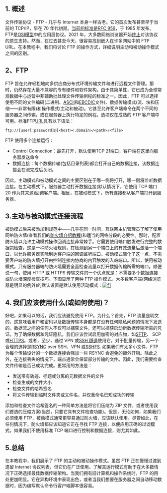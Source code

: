 ## 1. 概述

文件传输协议 - FTP - 几乎与 Internet 本身一样古老。它的首次发布甚至早于当前的 TCP/IP，早在 70 年代初期。[当前的标准是RFC 959](https://datatracker.ietf.org/doc/html/rfc959)，于 1985 年发布。FTP是[OSI模型](https://www.baeldung.com/cs/osi-model)中的应用层协议。2021 年，大多数网络浏览器开始[终止](https://en.wikipedia.org/wiki/File_Transfer_Protocol#Web_browser)对该协议的原生支持。然而，在过去甚至今天，很容易找到嵌入在许多网站中的 FTP URL。在本教程中，我们将讨论 FTP 的操作方式，详细说明主动和被动操作模式之间的区别。

## 2、FTP

FTP 旨在允许轻松地向多供应商分布式环境传输文件和进行远程文件管理。那时，仍然存在大量不兼容的专有硬件和软件架构。由于其简单性，它已成为全球常规数据中心运营中非辅助批处理文件传输例程的标准之一。因此，FTP 可以选择使用不同的文件编码(二进制、[ASCII](https://en.wikipedia.org/wiki/ASCII)和[EBCDIC](https://en.wikipedia.org/wiki/EBCDIC)文件)、数据传输模式(流、块和压缩——非常有限)和操作模式(主动和被动)。它甚至允许客户端命令在两个不同的服务器之间传输，或在服务器上执行特定的例程。选项仅在成熟的 FTP 客户端中可用。标准FTP[URL](https://datatracker.ietf.org/doc/html/rfc3986)具有以下语法：

```http
ftp://[user[:password]@]<host><.domain>/<path>/<file>
```

FTP 使用多个连接运行：

-   Control Connection：最先打开，默认使用TCP 21端口，客户端在这里向服务器发送命令
-   数据连接：每个数据传输(包括目录列表)都会打开自己的数据连接，该数据连接会在流完成后关闭。

因此，主动模式和被动模式之间的主要区别在于哪一侧将打开，哪一侧将监听数据连接。在主动模式下，服务器主动打开数据连接(默认情况下，它使用 TCP 端口 20 作为其来源)回调客户端。相反，在被动模式下，所有连接都从客户端打开到服务器。

## 3.主动与被动模式连接流程

被动模式后来被添加到规范中——几乎在同一时间，互联网主机管理员了解了使用网络防火墙(查看我们的[防火墙介绍教程](https://www.baeldung.com/cs/firewalls-intro))和适当的网络分段的必要性。那时，配置防火墙以允许主动模式操作回调连接非常棘手。它需要使用端口触发进行完整的数据包检查，这是一种防火墙规则，在检测到另一个端口上的有效流量后激活一个端口，以允许服务器实际到达客户端的回调监听端口。被动模式简化了这一点，不需要客户端的防火墙打开由控制连接内协商的内容触发的入站端口。所以，使用被动模式，只有服务器端的防火墙需要全面检查流量以打开数据传输所需的端口。顺便说一句，使用 HTTP 或 HTTPS 传输文件的一个优点就是：不需要多个数据连接或防火墙深度检查技巧。下图显示了两种 FTP 操作模式。大多数客户端(网络浏览器是明显的例外)的默认设置是默认使用活动模式：[![f1](https://www.baeldung.com/wp-content/uploads/sites/4/2021/12/f1.svg)](https://www.baeldung.com/wp-content/uploads/sites/4/2021/12/f1.svg)   

## 4. 我们应该使用什么(或如何使用)？

好吧，如果可以的话，我们应该避免使用 FTP。为什么？首先，FTP 流量是明文的，这意味着用户和密码以及数据传输本身都是在没有任何隐私问题的情况下发送的。数据流之间的任何人不仅可以捕获文件，还可以捕获启动新数据传输所需的凭证。为了确保数据和凭证隐私，我们应该尝试启用加密的对应物，如[SFTP](https://www.baeldung.com/cs/popular-network-protocols)、 SCP 或[HTTPS](https://www.baeldung.com/cs/https-urls-encrypted)。或者，至少，通过 VPN 或[SSH 隧道](https://www.baeldung.com/linux/ssh-tunneling-and-proxying)使用它。对于批量传输，另一个合理的选择是[RSYNC](https://www.baeldung.com/linux/remote-file-synchronization) over SSH、VPN 或[SSHFS](https://www.baeldung.com/linux/mounting-remote-directory-sshfs). 如果我们有太多小文件，FTP 为每个传输设计的一个数据连接会强加一些 RSYNC 会避免的额外开销。除此之外，在连接丢失的情况下，端点通常会保留部分传输的文件。因此，我们需要检查文件传输是否已成功完成。更常用的方法是：

-   发送带有轨迹、标题或分离的元数据文件的文件
-   检查生成的文件大小
-   检查文件的哈希签名
-   将文件传输到临时文件夹或文件名，并仅重命名已知成功的传输

添加和检查文件哈希签名的一种简单方法是将它们压缩为 ZIP 文件，或者使用我们首选的压缩方案(当然，只要它具有文件检查功能)。但是，无论如何，如果我们必须使用 FTP，被动模式通常更容易通过防火墙，应该默认使用。尽管如此，在任何情况下，防火墙都应该知道它正在寻找 FTP 连接，以便应用正确的过滤模式。如果我们不使用标准 TCP 端口进行控制和数据连接，则尤其如此。

## 5.总结

在本教程中，我们展示了 FTP 的主动和被动操作模式。虽然 FTP 正在慢慢过渡到遗留 Internet 协议列表，但它仍在广泛使用。了解其运行模式有助于在大多数情况下正确选择最佳数据传输架构。当我们拥有旧计算机和操作系统时，FTP 的用处更加明显。它在异构环境中表现出色，或者当我们想要在服务器之间自动移动数据时，因为编写默认命令行客户端脚本很容易。